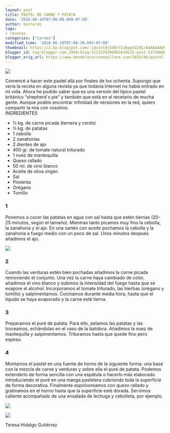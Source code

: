 ```yaml
---
layout: post
title: PASTEL DE CARNE Y PATATA
date: '2016-06-19T07:06:00.000-07:00'
author: bernardo
tags:
- recetas
categories: ["Carnes"]
modified_time: '2016-06-19T07:06:39.893-07:00'
thumbnail: https://2.bp.blogspot.com/-LQv1nt0j540/V2akpgtQ29I/AAAAAAAAC0A/krcgXZxZzeo3fCS383iDttmzuBpQyR5eQCLcB/s72-c/04.JPG
blogger_id: tag:blogger.com,1999:blog-5113370346961639215.post-5373968089386289733
blogger_orig_url: https://www.dondelacocinanoslleve.com/2016/06/pastel-de-carne-y-patata.html
---
```


![](https://2.bp.blogspot.com/-LQv1nt0j540/V2akpgtQ29I/AAAAAAAAC0A/krcgXZxZzeo3fCS383iDttmzuBpQyR5eQCLcB/s400/04.JPG)

  
Comencé a hacer este pastel allá por finales de los ochenta. Supongo que vería la receta en alguna revista ya que todavía Internet no había entrado en mi vida. Ahora he podido saber que es una versión del típico pastel británico “shepherd´s pie” y también que está en el recetario de mucha gente. Aunque podéis encontrar infinidad de versiones en la red, quiero compartir la mía con vosotros.  
INGREDIENTES 
* ½ kg. de carne picada (ternera y cerdo)
* ½ kg. de patatas
* 1 cebolla
* 2 zanahorias
* 2 dientes de ajo
* 400 gr. de tomate natural triturado
* 1 nuez de mantequilla
* Queso rallado
* 50 ml. de vino blanco
* Aceite de oliva virgen
* Sal
* Pimienta
* Orégano
* Tomillo  

### 1

Ponemos a cocer las patatas en agua con sal hasta que estén tiernas (20-25 minutos, según el tamaño). Mientras tanto picamos muy fino la cebolla, la zanahoria y el ajo. En una sartén con aceite pochamos la cebolla y la zanahoria a fuego medio con un poco de sal. Unos minutos después añadimos el ajo.  

![](https://2.bp.blogspot.com/-OMZ2se9kg-U/V2alBsrHkgI/AAAAAAAAC0I/_di_5BWJfX4n9a6dvDQxrRhKh9yMomXmwCLcB/s320/01.JPG)



### 2

Cuando las verduras estén bien pochadas añadimos la carne picada removiendo el conjunto. Una vez la carne haya cambiado de color, añadimos el vino blanco y subimos la intensidad del fuego hasta que se evapore el alcohol. Incorporamos el tomate triturado, las hierbas (orégano y tomillo) y salpimentamos. Cocinamos durante media hora, hasta que el líquido se haya evaporado y la carne esté tierna.  

### 3

Preparamos el puré de patata. Para ello, pelamos las patatas y las troceamos, echándolas en el vaso de la batidora. Añadimos la nuez de mantequilla y salpimentamos. Trituramos hasta que quede fino pero espeso.  

### 4

Montamos el pastel en una fuente de horno de la siguiente forma: una base con la mezcla de carne y verduras y sobre ella el puré de patata. Podemos extenderlo de forma sencilla con una espátula o hacerlo más elaborado introduciendo el puré en una manga pastelera cubriendo toda la superficie de forma decorativa. Finalmente espolvoreamos con queso rallado y gratinamos en el horno hasta que la superficie esté dorada. Servimos caliente acompañado de una ensalada de lechuga y cebolleta, por ejemplo.  
  

![](https://4.bp.blogspot.com/-p5eZCj2CCFg/V2alaSF7vcI/AAAAAAAAC0U/WzUK2WYvuRcvTRSr050Bt3Z5jpvp582fQCLcB/s320/02.JPG)

  
  

[![](https://4.bp.blogspot.com/-DNr8QlwYweM/V2alwjAHNNI/AAAAAAAAC0c/bPsSxrrS1kQsCGTnHAy29b323rSyeggHwCLcB/s200/03.JPG)](https://4.bp.blogspot.com/-DNr8QlwYweM/V2alwjAHNNI/AAAAAAAAC0c/bPsSxrrS1kQsCGTnHAy29b323rSyeggHwCLcB/s1600/03.JPG)

Teresa Hidalgo Gutiérrez
